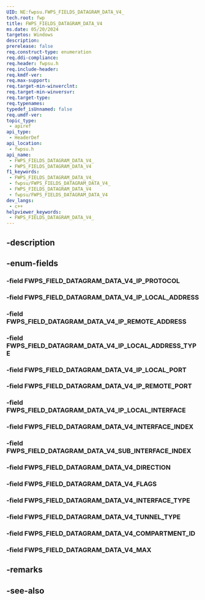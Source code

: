 ```yaml
---
UID: NE:fwpsu.FWPS_FIELDS_DATAGRAM_DATA_V4_
tech.root: fwp
title: FWPS_FIELDS_DATAGRAM_DATA_V4
ms.date: 05/20/2024
targetos: Windows
description: 
prerelease: false
req.construct-type: enumeration
req.ddi-compliance: 
req.header: fwpsu.h
req.include-header: 
req.kmdf-ver: 
req.max-support: 
req.target-min-winverclnt: 
req.target-min-winversvr: 
req.target-type: 
req.typenames: 
typedef_isUnnamed: false
req.umdf-ver: 
topic_type:
 - apiref
api_type:
 - HeaderDef
api_location:
 - fwpsu.h
api_name:
 - FWPS_FIELDS_DATAGRAM_DATA_V4_
 - FWPS_FIELDS_DATAGRAM_DATA_V4
f1_keywords:
 - FWPS_FIELDS_DATAGRAM_DATA_V4_
 - fwpsu/FWPS_FIELDS_DATAGRAM_DATA_V4_
 - FWPS_FIELDS_DATAGRAM_DATA_V4
 - fwpsu/FWPS_FIELDS_DATAGRAM_DATA_V4
dev_langs:
 - c++
helpviewer_keywords:
 - FWPS_FIELDS_DATAGRAM_DATA_V4_
---
```


## -description

## -enum-fields

### -field FWPS_FIELD_DATAGRAM_DATA_V4_IP_PROTOCOL

### -field FWPS_FIELD_DATAGRAM_DATA_V4_IP_LOCAL_ADDRESS

### -field FWPS_FIELD_DATAGRAM_DATA_V4_IP_REMOTE_ADDRESS

### -field FWPS_FIELD_DATAGRAM_DATA_V4_IP_LOCAL_ADDRESS_TYPE

### -field FWPS_FIELD_DATAGRAM_DATA_V4_IP_LOCAL_PORT

### -field FWPS_FIELD_DATAGRAM_DATA_V4_IP_REMOTE_PORT

### -field FWPS_FIELD_DATAGRAM_DATA_V4_IP_LOCAL_INTERFACE

### -field FWPS_FIELD_DATAGRAM_DATA_V4_INTERFACE_INDEX

### -field FWPS_FIELD_DATAGRAM_DATA_V4_SUB_INTERFACE_INDEX

### -field FWPS_FIELD_DATAGRAM_DATA_V4_DIRECTION

### -field FWPS_FIELD_DATAGRAM_DATA_V4_FLAGS

### -field FWPS_FIELD_DATAGRAM_DATA_V4_INTERFACE_TYPE

### -field FWPS_FIELD_DATAGRAM_DATA_V4_TUNNEL_TYPE

### -field FWPS_FIELD_DATAGRAM_DATA_V4_COMPARTMENT_ID

### -field FWPS_FIELD_DATAGRAM_DATA_V4_MAX

## -remarks

## -see-also

